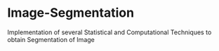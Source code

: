 # Image-Segmentation
Implementation of several Statistical and Computational Techniques to obtain Segmentation of Image
